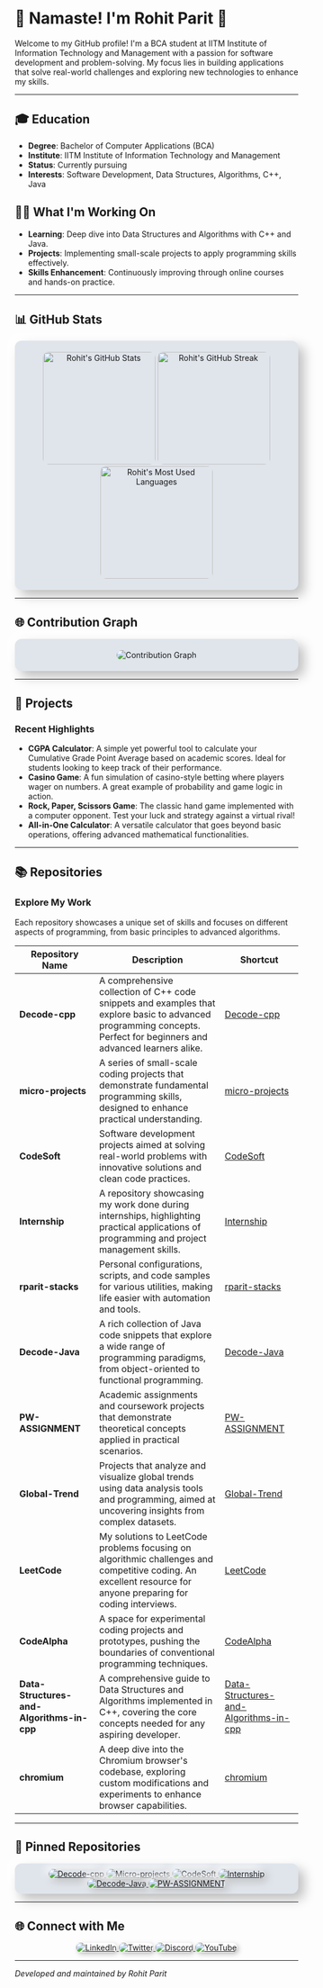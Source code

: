 # 👋 Namaste! I'm Rohit Parit 🙏

Welcome to my GitHub profile! I'm a BCA student at IITM Institute of Information Technology and Management with a passion for software development and problem-solving. My focus lies in building applications that solve real-world challenges and exploring new technologies to enhance my skills.

---

## 🎓 Education
- **Degree**: Bachelor of Computer Applications (BCA)
- **Institute**: IITM Institute of Information Technology and Management
- **Status**: Currently pursuing
- **Interests**: Software Development, Data Structures, Algorithms, C++, Java

## 🧑‍💻 What I'm Working On
- **Learning**: Deep dive into Data Structures and Algorithms with C++ and Java.
- **Projects**: Implementing small-scale projects to apply programming skills effectively.
- **Skills Enhancement**: Continuously improving through online courses and hands-on practice.

---

## 📊 GitHub Stats
<div align="center" style="background: #E0E5EC; border-radius: 12px; padding: 20px; box-shadow: 10px 10px 20px #bebebe, -10px -10px 20px #ffffff;">
  <img src="https://github-readme-stats.vercel.app/api?username=rparit-stacks&show_icons=true&theme=graywhite&count_private=true" alt="Rohit's GitHub Stats" height="200px" style="border-radius: 10px;"/>
  <img src="https://github-readme-streak-stats.herokuapp.com/?user=rparit-stacks&theme=graywhite" alt="Rohit's GitHub Streak" height="200px" style="border-radius: 10px;"/>
  <img src="https://github-readme-stats.vercel.app/api/top-langs/?username=rparit-stacks&layout=compact&theme=graywhite" alt="Rohit's Most Used Languages" height="200px" style="border-radius: 10px;"/>
</div>

---

## 🌐 Contribution Graph
<div align="center" style="background: #E0E5EC; border-radius: 12px; padding: 20px; box-shadow: 10px 10px 20px #bebebe, -10px -10px 20px #ffffff;">
  <img src="https://github-readme-activity-graph.vercel.app/graph?username=rparit-stacks&theme=react-dark&bg_color=E0E5EC&color=333333&line=6A0572&point=6A0572&area=true&hide_border=true" alt="Contribution Graph" style="border-radius: 10px;"/>
</div>

---

## 🔨 Projects
### Recent Highlights
- **CGPA Calculator**: A simple yet powerful tool to calculate your Cumulative Grade Point Average based on academic scores. Ideal for students looking to keep track of their performance.
- **Casino Game**: A fun simulation of casino-style betting where players wager on numbers. A great example of probability and game logic in action.
- **Rock, Paper, Scissors Game**: The classic hand game implemented with a computer opponent. Test your luck and strategy against a virtual rival!
- **All-in-One Calculator**: A versatile calculator that goes beyond basic operations, offering advanced mathematical functionalities.

---

## 📚 Repositories
### Explore My Work
Each repository showcases a unique set of skills and focuses on different aspects of programming, from basic principles to advanced algorithms.

| Repository Name                           | Description                                                                                   | Shortcut                                          |
|-------------------------------------------|-----------------------------------------------------------------------------------------------|---------------------------------------------------|
| **Decode-cpp**                            | A comprehensive collection of C++ code snippets and examples that explore basic to advanced programming concepts. Perfect for beginners and advanced learners alike. | [Decode-cpp](https://github.com/rparit-stacks/Decode-cpp) |
| **micro-projects**                        | A series of small-scale coding projects that demonstrate fundamental programming skills, designed to enhance practical understanding. | [micro-projects](https://github.com/rparit-stacks/micro-projects) |
| **CodeSoft**                              | Software development projects aimed at solving real-world problems with innovative solutions and clean code practices. | [CodeSoft](https://github.com/rparit-stacks/CodeSoft) |
| **Internship**                            | A repository showcasing my work done during internships, highlighting practical applications of programming and project management skills. | [Internship](https://github.com/rparit-stacks/Internship) |
| **rparit-stacks**                         | Personal configurations, scripts, and code samples for various utilities, making life easier with automation and tools. | [rparit-stacks](https://github.com/rparit-stacks/rparit-stacks) |
| **Decode-Java**                           | A rich collection of Java code snippets that explore a wide range of programming paradigms, from object-oriented to functional programming. | [Decode-Java](https://github.com/rparit-stacks/Decode-Java) |
| **PW-ASSIGNMENT**                         | Academic assignments and coursework projects that demonstrate theoretical concepts applied in practical scenarios. | [PW-ASSIGNMENT](https://github.com/rparit-stacks/PW-ASSIGNMENT) |
| **Global-Trend**                          | Projects that analyze and visualize global trends using data analysis tools and programming, aimed at uncovering insights from complex datasets. | [Global-Trend](https://github.com/rparit-stacks/Global-Trend) |
| **LeetCode**                              | My solutions to LeetCode problems focusing on algorithmic challenges and competitive coding. An excellent resource for anyone preparing for coding interviews. | [LeetCode](https://github.com/rparit-stacks/LeetCode) |
| **CodeAlpha**                             | A space for experimental coding projects and prototypes, pushing the boundaries of conventional programming techniques. | [CodeAlpha](https://github.com/rparit-stacks/CodeAlpha) |
| **Data-Structures-and-Algorithms-in-cpp** | A comprehensive guide to Data Structures and Algorithms implemented in C++, covering the core concepts needed for any aspiring developer. | [Data-Structures-and-Algorithms-in-cpp](https://github.com/amritansh22/Data-Structures-and-Algorithms-in-cpp) |
| **chromium**                              | A deep dive into the Chromium browser's codebase, exploring custom modifications and experiments to enhance browser capabilities. | [chromium](https://github.com/rparit-stacks/chromium) |

---

## 📌 Pinned Repositories
<div align="center" style="background: #E0E5EC; border-radius: 12px; padding: 10px; box-shadow: 10px 10px 20px #bebebe, -10px -10px 20px #ffffff;">
  <a href="https://github.com/rparit-stacks/Decode-cpp">
    <img src="https://github-readme-stats.vercel.app/api/pin/?username=rparit-stacks&repo=Decode-cpp&theme=graywhite" alt="Decode-cpp" style="box-shadow: 5px 5px 15px #bebebe, -5px -5px 15px #ffffff; border-radius: 10px;"/>
  </a>
  <a href="https://github.com/rparit-stacks/micro-projects">
    <img src="https://github-readme-stats.vercel.app/api/pin/?username=rparit-stacks&repo=micro-projects&theme=graywhite" alt="Micro-projects" style="box-shadow: 5px 5px 15px #bebebe, -5px -5px 15px #ffffff; border-radius: 10px;"/>
  </a>
  <a href="https://github.com/rparit-stacks/CodeSoft">
    <img src="https://github-readme-stats.vercel.app/api/pin/?username=rparit-stacks&repo=CodeSoft&theme=graywhite" alt="CodeSoft" style="box-shadow: 5px 5px 15px #bebebe, -5px -5px 15px #ffffff; border-radius: 10px;"/>
  </a>
  <a href="https://github.com/rparit-stacks/Internship">
    <img src="https://github-readme-stats.vercel.app/api/pin/?username=rparit-stacks&repo=Internship&theme=graywhite" alt="Internship" style="box-shadow: 5px 5px 15px #bebebe, -5px -5px 15px #ffffff; border-radius: 10px;"/>
  </a>
  <a href="https://github.com/rparit-stacks/Decode-Java">
    <img src="https://github-readme-stats.vercel.app/api/pin/?username=rparit-stacks&repo=Decode-Java&theme=graywhite" alt="Decode-Java" style="box-shadow: 5px 5px 15px #bebebe, -5px -5px 15px #ffffff; border-radius: 10px;"/>
  </a>
  <a href="https://github.com/rparit-stacks/PW-ASSIGNMENT">
    <img src="https://github-readme-stats.vercel.app/api/pin/?username=rparit-stacks&repo=PW-ASSIGNMENT&theme=graywhite" alt="PW-ASSIGNMENT" style="box-shadow: 5px 5px 15px #bebebe, -5px -5px 15px #ffffff; border-radius: 10px;"/>
  </a>
</div>

---

## 🌐 Connect with Me
<div align="center">
  <a href="https://www.linkedin.com/in/rparit1934">
    <img src="https://img.shields.io/badge/LinkedIn-0A66C2?style=for-the-badge&logo=linkedin&logoColor=white" alt="LinkedIn" style="box-shadow: 3px 3px 8px #bebebe, -3px -3px 8px #ffffff; border-radius: 8px;"/>
  </a>
  <a href="https://twitter.com/rparit1934">
    <img src="https://img.shields.io/badge/Twitter-1DA1F2?style=for-the-badge&logo=twitter&logoColor=white" alt="Twitter" style="box-shadow: 3px 3px 8px #bebebe, -3px -3px 8px #ffffff; border-radius: 8px;"/>
  </a>
  <a href="https://discord.com/users/rparit1934">
    <img src="https://img.shields.io/badge/Discord-5865F2?style=for-the-badge&logo=discord&logoColor=white" alt="Discord" style="box-shadow: 3px 3px 8px #bebebe, -3px -3px 8px #ffffff; border-radius: 8px;"/>
  </a>
  <a href="https://www.youtube.com/channel/UC1934">
    <img src="https://img.shields.io/badge/YouTube-FF0000?style=for-the-badge&logo=youtube&logoColor=white" alt="YouTube" style="box-shadow: 3px 3px 8px #bebebe, -3px -3px 8px #ffffff; border-radius: 8px;"/>
  </a>
</div>

---

_Developed and maintained by Rohit Parit_

